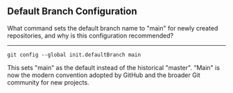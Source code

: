 ## Default Branch Configuration

What command sets the default branch name to "main" for newly created repositories, and why is this configuration recommended?

---

`git config --global init.defaultBranch main`

This sets "main" as the default instead of the historical "master". "Main" is now the modern convention adopted by GitHub and the broader Git community for new projects.

